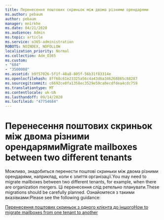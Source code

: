 ```yaml
---
title: Перенесення поштових скриньок між двома різними орендарями
ms.author: pebaum
author: pebaum
manager: mnirkhe
ms.date: 04/21/2020
ms.audience: Admin
ms.topic: article
ms.service: o365-administration
ROBOTS: NOINDEX, NOFOLLOW
localization_priority: Normal
ms.collection: Adm_O365
ms.custom:
- "684"
- "3500008"
ms.assetid: b9f57026-5f1f-48a8-805f-56b31f83314e
ms.openlocfilehash: 8ff68c61e23325a56c4a43d6a346268865c88287
ms.sourcegitcommit: c6692ce0fa1358ec3529e59ca0ecdfdea4cdc759
ms.translationtype: MT
ms.contentlocale: uk-UA
ms.lasthandoff: 09/14/2020
ms.locfileid: "47754684"
---
```

# <a name="migrate-mailboxes-between-two-different-tenants"></a><span data-ttu-id="15f33-102">Перенесення поштових скриньок між двома різними орендарями</span><span class="sxs-lookup"><span data-stu-id="15f33-102">Migrate mailboxes between two different tenants</span></span>

<span data-ttu-id="15f33-103">Можливо, знадобиться перенести поштові скриньки між двома різними орендарями, наприклад, коли є злиття організації.</span><span class="sxs-lookup"><span data-stu-id="15f33-103">You may need to migrate mailboxes between two different tenants, for example, when there are organization mergers.</span></span> <span data-ttu-id="15f33-104">Ці перенесення слід ретельно планувати.</span><span class="sxs-lookup"><span data-stu-id="15f33-104">These migrations should be carefully planned.</span></span> <span data-ttu-id="15f33-105">Ознайомтеся з такими вказівками:</span><span class="sxs-lookup"><span data-stu-id="15f33-105">Please see the following guidance:</span></span>
  
[<span data-ttu-id="15f33-106">Перенесення поштових скриньок з одного клієнта до іншого</span><span class="sxs-lookup"><span data-stu-id="15f33-106">How to migrate mailboxes from one tenant to another</span></span>](https://docs.microsoft.com/Exchange/mailbox-migration/migrate-mailboxes-across-tenants)
  